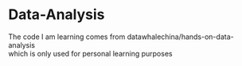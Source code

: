 # Data-Analysis
The code I am learning comes from datawhalechina/hands-on-data-analysis <br>
which is only used for personal learning purposes
